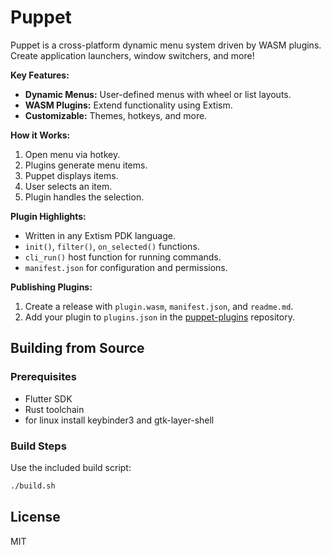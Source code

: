 # Puppet

Puppet is a cross-platform dynamic menu system driven by WASM plugins. Create application launchers, window switchers, and more!

**Key Features:**

-   **Dynamic Menus:** User-defined menus with wheel or list layouts.
-   **WASM Plugins:** Extend functionality using Extism.
-   **Customizable:** Themes, hotkeys, and more.

**How it Works:**

1.  Open menu via hotkey.
2.  Plugins generate menu items.
3.  Puppet displays items.
4.  User selects an item.
5.  Plugin handles the selection.

**Plugin Highlights:**

-   Written in any Extism PDK language.
-   `init()`, `filter()`, `on_selected()` functions.
-   `cli_run()` host function for running commands.
-   `manifest.json` for configuration and permissions.

**Publishing Plugins:**

1.  Create a release with `plugin.wasm`, `manifest.json`, and `readme.md`.
2.  Add your plugin to `plugins.json` in the [puppet-plugins](https://github.com/Mr-1311/puppet-plugins) repository.

## Building from Source

### Prerequisites

- Flutter SDK
- Rust toolchain
- for linux install keybinder3 and gtk-layer-shell

### Build Steps

Use the included build script:

```bash
./build.sh
```

## License
MIT